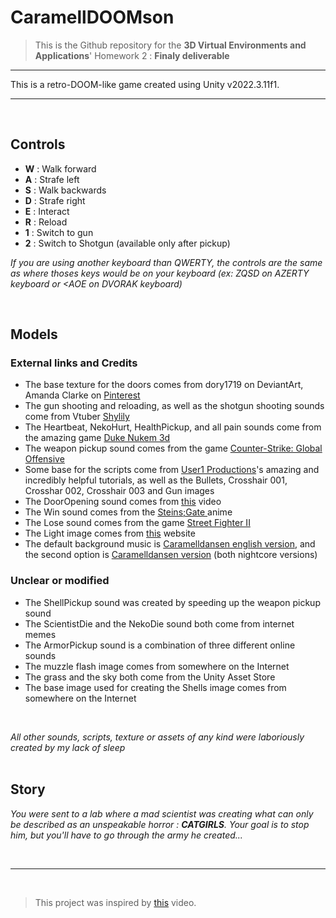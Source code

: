# CaramellDOOMson
> This is the Github repository for the **3D Virtual Environments and Applications**' Homework 2 : **Finaly deliverable**

___


This is a retro-DOOM-like game created using Unity v2022.3.11f1.<br>

___

<br>

## Controls

- **W** : Walk forward
- **A** : Strafe left
- **S** : Walk backwards
- **D** : Strafe right
- **E** : Interact
- **R** : Reload
- **1** : Switch to gun
- **2** : Switch to Shotgun (available only after pickup)

*If you are using another keyboard than QWERTY, the controls are the same as where thoses keys would be on your keyboard (ex: ZQSD on AZERTY keyboard or \<AOE on DVORAK keyboard)*

<br>

## Models
### External links and Credits
- The base texture for the doors comes from dory1719 on DeviantArt, Amanda Clarke on [Pinterest](https://www.pinterest.com/pin/408701734909006867/)
- The gun shooting and reloading, as well as the shotgun shooting sounds come from Vtuber [Shylily](https://youtu.be/AfI09FxpiEs?si=odHh4KY8aDme9jx6)
- The Heartbeat, NekoHurt, HealthPickup, and all pain sounds come from the amazing game [Duke Nukem 3d](https://www.sounds-resource.com/pc_computer/duke3d/)
- The weapon pickup sound comes from the game [Counter-Strike: Global Offensive](https://www.counter-strike.net/)
- Some base for the scripts come from [User1 Productions](https://www.youtube.com/@user1productions883)'s amazing and incredibly helpful tutorials, as well as the Bullets, Crosshair 001, Crosshar 002, Crosshair 003 and Gun images
- The DoorOpening sound comes from [this](https://youtu.be/hZVx53a2mWw?si=YPH9-envb3TavnRK) video
- The Win sound comes from the [Steins;Gate ](https://myanimelist.net/anime/9253/Steins_Gate) anime
- The Lose sound comes from the game [Street Fighter II](https://en.wikipedia.org/wiki/Street_Fighter_II)
- The Light image comes from [this](https://texturelabs.org/textures/lensfx_142/) website
- The default background music is [Caramelldansen english version](https://youtu.be/A67ZkAd1wmI?si=2qzXQCk0KKpnX1wI), and the second option is [Caramelldansen version](https://youtu.be/6-8E4Nirh9s?si=mhZPsCLdneKO0_9L) (both nightcore versions)


### Unclear or modified
- The ShellPickup sound was created by speeding up the weapon pickup sound
- The ScientistDie and the NekoDie sound both come from internet memes
- The ArmorPickup sound is a combination of three different online sounds
- The muzzle flash image comes from somewhere on the Internet
- The grass and the sky both come from the Unity Asset Store
- The base image used for creating the Shells image comes from somewhere on the Internet

<br>

*All other sounds, scripts, texture or assets of any kind were laboriously created by my lack of sleep*
<br>
<br>

## Story
*You were sent to a lab where a mad scientist was creating what can only be described as an unspeakable horror : **CATGIRLS**. Your goal is to stop him, but you'll have to go through the army he created...*

<br>

___


<br>

> This project was inspired by [this](https://www.youtube.com/watch?v=owEKTfe1Gno&pp=ygUOY2FyYW1lbGxhIGRvb20%3D) video.
